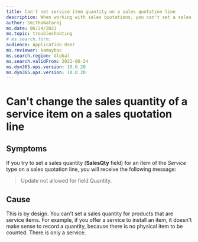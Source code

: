 ```yaml
--- 
title: Can't set service item quantity on a sales quotation line 
description: When working with sales quotations, you can't set a sales quantity for products that are service items, because there are no physical items to be counted. 
author: SmithaNataraj 
ms.date: 06/24/2021 
ms.topic: troubleshooting 
# ms.search.form: 
audience: Application User 
ms.reviewer: kamaybac 
ms.search.region: Global 
ms.search.validFrom: 2021-06-24 
ms.dyn365.ops.version: 10.0.20 
ms.dyn365.ops.version: 10.0.20 
--- 
```

<!-- KFM: Add error code? -->
# Can't change the sales quantity of a service item on a sales quotation line

## Symptoms

If you try to set a sales quantity (**SalesQty** field) for an item of the *Service* type on a sales quotation line, you will receive the following message:

> Update not allowed for field Quantity.

## Cause

This is by design. You can't set a sales quantity for products that are service items. For example, if you offer a service to install an item, it doesn't make sense to record a quantity, because there is no physical item to be counted. There is only a service.
